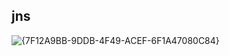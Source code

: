 ## jns

![{7F12A9BB-9DDB-4F49-ACEF-6F1A47080C84}](https://github.com/user-attachments/assets/0e50c0da-38da-437a-a98c-7e8ceeaf3dd0)
